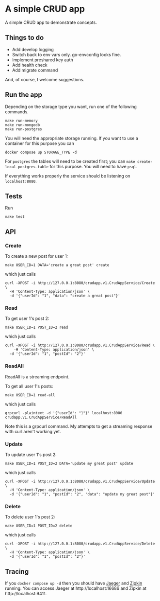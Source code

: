 # A simple CRUD app

A simple CRUD app to demonstrate concepts.

## Things to do

- Add develop logging
- Switch back to env vars only. go-envconfig looks fine.
- Implement preshared key auth
- Add health check
- Add migrate command

And, of course, I welcome suggestions.

## Run the app

Depending on the storage type you want, run one of the following commands.
```
make run-memory
make run-mongodb
make run-postgres
```

You will need the appropriate storage running. If you want to use a container for this purpose you can
```
docker compose up STORAGE_TYPE -d
```
For `postgres` the tables will need to be created first; you can `make create-local-postgres-table` for this purpose. You will need to have `psql`.

If everything works properly the service should be listening on `localhost:8080`.

## Tests

Run
```
make test
```

## API

### Create

To create a new post for user 1:
```
make USER_ID=1 DATA='create a great post' create
```
which just calls
```
curl -XPOST -i http://127.0.0.1:8080/crudapp.v1.CrudAppService/Create \
  -H 'Content-Type: application/json' \
  -d '{"userId": "1", "data": "create a great post"}'
```

### Read

To get user 1's post 2: 
```
make USER_ID=1 POST_ID=2 read
```
which just calls
```
curl -XPOST -i http://127.0.0.1:8080/crudapp.v1.CrudAppService/Read \
	-H 'Content-Type: application/json' \
  -d '{"userId": "1", "postId": "2"}'
```

### ReadAll

ReadAll is a streaming endpoint.

To get all user 1's posts:
```
make USER_ID=1 read-all
```
which just calls
```
grpcurl -plaintext -d '{"userId": "1"}' localhost:8080 crudapp.v1.CrudAppService/ReadAll
```
Note this is a grpcurl command. My attempts to get a streaming response with curl aren't working yet.

### Update

To update user 1's post 2: 
```
make USER_ID=1 POST_ID=2 DATA='update my great post' update
```
which just calls
```
curl -XPOST -i http://127.0.0.1:8080/crudapp.v1.CrudAppService/Update \
  -H 'Content-Type: application/json' \
  -d '{"userId": "1", "postId": "2", "data": "update my great post"}'
```

### Delete

To delete user 1's post 2: 
```
make USER_ID=1 POST_ID=2 delete
```
which just calls
```
curl -XPOST -i http://127.0.0.1:8080/crudapp.v1.CrudAppService/Delete \
  -H 'Content-Type: application/json' \
  -d '{"userId": "1", "postId": "2"}'
```

## Tracing

If you `docker compose up -d` then you should have [Jaeger](https://www.jaegertracing.io/) and [Zipkin](https://zipkin.io/) running. You can access Jaeger at http://localhost:16686 and Zipkin at http://localhost:9411.
